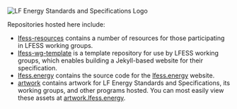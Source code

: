 ![LF Energy Standards and Specifications Logo](https://artwork.lfenergy.org/other/lf-energy-standards-and-specifications/horizontal/color/lf-energy-standards-and-specifications-horizontal-color.svg)

Repositories hosted here include:

- [lfess-resources](https://github.com/lfess/lfess-resources) contains a number of resources for those participating in LFESS working groups.
- [lfess-wg-template](https://github.com/lfess/lfess-wg-template) is a template repository for use by LFESS working groups, which enables building a Jekyll-based website for their specification.
- [lfess.energy](https://github.com/lfess/lfess.energy) contains the source code for the [lfess.energy](https://lfess.energy) website.
- [artwork](https://github.com/lfess/artwork) contains artwork for LF Energy Standards and Specifications, its working groups, and other programs hosted. You can most easily view these assets at [artwork.lfess.energy](https://artwork.lfess.energy).
